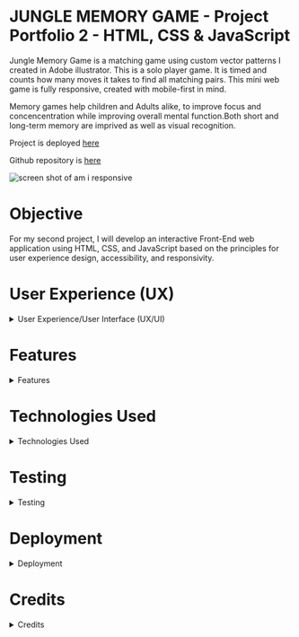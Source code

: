 # JUNGLE MEMORY GAME - Project Portfolio 2  - HTML, CSS & JavaScript

Jungle Memory Game is a matching game using custom vector patterns I created in Adobe illustrator. This is a solo player game. It is timed and counts how many moves it takes to find all matching pairs. This mini web game is fully responsive, created with mobile-first in mind.

Memory games help children and Adults alike, to improve focus and concencentration while improving overall mental function.Both short and long-term memory are imprived as well as visual recognition.
 
Project is deployed [here](https://chasingash.github.io/P2-Memory-Game/)
 
Github repository is [here](https://github.com/chasingash/P2-Memory-Game)
 
![screen shot of am i responsive](https://res.cloudinary.com/dtbdqnrln/image/upload/v1647827893/P2/Screenshot_2022-03-21_at_01.58.01_rgyjx4.png)



# Objective

For my second project, I will develop an interactive Front-End web application using HTML, CSS, and JavaScript based on the principles for user experience design, accessibility, and responsivity.


# User Experience (UX)

<details>
  
  <summary>User Experience/User Interface (UX/UI)</summary>

### User Stories
  
  ##### First Time Visitor Goals:
  For first time visitors:  
  - Instructions are clearly visible.
  - Engaged with game from the initial onset. 
  - Gameplay is intuitive.
  - To play on various devices and screen sizes. 
  
  ##### Return Visitor Goals:
  For return visitors:  
  - Gauge performance.
  - Play game on various devices.
  
  ##### Website's Owner Goals.
  As the developer:
  - I aim to provide a fun and interactive experience.
  - I aim to encourage continued use of the game.

## Design Prototype
I designed a prototype for the memory game on paper first and then moved into Balsamiq where I created numerous wireframes to fit mobile, tablet and desktop devices which provided me with a clear visual outline of how I wanted my game to appear. Some changes were made along the development stage as I experimented with different layouts to suit the needs of the game.
 
![Design Prototype Preview](https://res.cloudinary.com/dtbdqnrln/image/upload/v1647702781/P2/Screenshot_2022-03-19_at_15.12.42_xrduuq.png)

# Design

* ## Typography
 
Fonts used: Courier New, monospace. It stands out well against the background and is easy to read.

* ## Colour Scheme
 
I played around a lot with different colour schemes and settled on the ones below for their fresh colour feel. while providing plenty of contrast.

![Colour Palette image](https://res.cloudinary.com/dtbdqnrln/image/upload/v1647800610/P2/Screenshot_2022-03-20_at_18.23.23_dcbewr.png)

* ## Imagery

All illustrations used for the cards are my own original designs that i created in Adobe Illustrator.
![illustrations](https://res.cloudinary.com/dtbdqnrln/image/upload/v1647807537/P2/Screenshot_2022-03-20_at_20.18.50_vklsow.png) 

The background image is a green coloured leopard seamless pattern created in Adobe Illustrator.
 ![Background image](https://res.cloudinary.com/dtbdqnrln/image/upload/v1647704056/P2/animal_skin_green_tones_vammmi.svg)  

 </details>

# Features

<details>
  
  <summary>Features</summary>

### Responsive  Website
  The site displays properly on a wide range of screen sizes. 
  
    Mobile view
  ![Mobile view](https://res.cloudinary.com/dtbdqnrln/image/upload/v1647815506/P2/Screenshot_2022-03-20_at_22.30.55_vdwroq.png) 

    Tablet view
  ![Tablet view](https://res.cloudinary.com/dtbdqnrln/image/upload/v1647815506/P2/Screenshot_2022-03-20_at_22.31.06_bne1z1.png) 

    Desktop view
  ![Desktop view](https://res.cloudinary.com/dtbdqnrln/image/upload/v1647815506/P2/Screenshot_2022-03-20_at_22.31.17_psgicx.png) 

  ### Instruction Page 
  On loading, the instructions are clearly visible below the game title.(positioning is relative to screen size).
  This satisfies the user need to quickly understand how to play the game.

  ![picture of the instructions](https://res.cloudinary.com/dtbdqnrln/image/upload/v1647812061/P2/Screenshot_2022-03-20_at_21.33.38_gkxpur.png)

  ### Timer
  The time is tracked once the game starts and continues until all pairs are mateched. The timer is placed just below the game board. When the player completes the final pair the time taken as well as how many moves it took to get there is displayed in the modal screen display area. This satisfies the players need to be able to gauge their performancee.  
    
    
  ![a picture of the timer section](https://res.cloudinary.com/dtbdqnrln/image/upload/v1647816279/P2/Screenshot_2022-03-20_at_22.44.34_qrku8c.png)  

  ### Modal Screen
  When all cards are matched, a modal screen is displayed with a congratulatory message and details of the time taken and how many moves it took to complete.  

  ![a picture of the victory screen](https://res.cloudinary.com/dtbdqnrln/image/upload/v1647811709/P2/Screenshot_2022-03-20_at_21.28.14_hokzke.png)

  ### Future Features

  Extra features I'd like to implement
  1. More levels to increse difficulty.
  2. Sound effects to clicked on cards.
  3. More detailed instructions added to a modal with all extra features included.

  </details>

    
# Technologies Used
<details>
 <summary>Technologies Used</summary>
 
 #### Languages Used
 
- HTML5
 - CSS
 - Javascript
#### Applications Used
 
 - [Git](https://git-scm.com/) Git was used for version control.
 - [GitHub](https://github.com/) GitHub is used to store the projects code.
 - [Gitpages](https://pages.github.com/) Gitpages are used to deploy the site.
 -  [Balsamiq](https://www.balsamiq.com) was used to create wireframes for this project.
 - [Fontawesome](https://www.fontawesome.com) icons were downloaded from Font Awesome.com.
 - [Chrome Developer Tools](https://developer.chrome.com/docs/devtools/) used for layout and responsive testing.
 - [Wave](https://wave.webaim.org/) used for accessibility testing.
 - [favICO.com](https://convertico.com/favicon/) used for creating favicon.
 - [W3 Validator](https://jigsaw.w3.org/css-validator/) used to test html and css code.
 - [Jshint](https://jshint.com/) used to validate Javascript code.
 - [color.a11y.com](https://color.a11y.com) used for testing colour contrasts. 

</details> 

# Testing
<details>
  <summary>Testing</summary>

* ## Code Validation

* The Jungle Memory Game has been tested and validated by the W3C HTML Validator, the W3C CSS Validator and the JShint validator. All minor errors found were fixed immediately. 

* ### HTML Validation Image

![HTML Validation](https://res.cloudinary.com/dtbdqnrln/image/upload/v1647819405/P2/Screenshot_2022-03-20_at_23.35.53_ng5ebx.png)

* ### CSS Validation Image

![CSS Validation](https://res.cloudinary.com/dtbdqnrln/image/upload/v1647819405/P2/Screenshot_2022-03-20_at_23.15.15_hvzqah.png)

* ### JSHint
  The Javascript file was validated using JSHint, with the following result.  The `New JavaScript features (ES6)` option was ticked in the 
  Configure menu. 
  
  ![a picture of the jshint result](https://res.cloudinary.com/dtbdqnrln/image/upload/v1647819854/P2/Screenshot_2022-03-20_at_23.44.07_buu1ij.png) 

* ### WAVE Web Accessibility Evaluation Tool
  The WAVE tool was used to test the page for accessibility.  The inital result produced 8 contrast errors, these were caused by the colour of the ink used for the times  (fushia as a drop shadow behid the green text). I updated the colour to black for the drop shadow and that fixed the issue.  
    
  ![ a picture of the initial wave result](https://res.cloudinary.com/dtbdqnrln/image/upload/v1647854885/P2/Screenshot_2022-03-21_at_09.27.59_aqvejg.png)  

* ## Lighthouse Testing

* The Website has been put through the Chrome Dev Tools which tests for the following:
  * Performance - page preformance on loading.
  * Accessibility - ensuring accessibility for all users and how it can be improved.
  * Best Practices - Examining whether the site conforms to industry best practices. 
  * SEO - Which stands for Search Engine Optimisation. Is the site optimised for search engine result ranking.

* ### Chrome Desktop Lighthouse result
  ![Chrome Desktop Lighthouse](https://res.cloudinary.com/dtbdqnrln/image/upload/v1647856453/P2/Screenshot_2022-03-21_at_09.28.54_ihxyxn.png)

* ### Chrome Mobile Lighthouse Result
  ![Chrome Mobile Lighthouse](https://res.cloudinary.com/dtbdqnrln/image/upload/v1647856453/P2/Screenshot_2022-03-21_at_09.53.53_ib4zj1.png)

* ## Accessibility Testing
* Ran Website through a11y to test colour contrast and found no issues. 
  ![a11y Test](https://res.cloudinary.com/dtbdqnrln/image/upload/v1647823257/P2/Screenshot_2022-03-21_at_00.40.51_ycfpwn.png)
  
* ## Responsive Testing
  * Google Chrome DevTools and Responsive Design Checker were used to test the responsiveness  of the website. 

* # Manual Testing
  * To ensure that everything was working properly and up to a professional startard, I conducted a number of manual tests.

  * ## Tests Conducted
    * Landing/game Page
      * Ensure name is clearly seen at the top of page.
      * Ensure responsiveness on all screen sizes.
      * Ensure instructions are clearly defined and obvious.
      * Ensure engagement and entertainment from initial load.
      * Ensure flexibility to be played on various different devices.
      * Ensure that when cards are clicked, they flip over.
      * Ensure that matching cards stay flipped.
      * Ensure that when all cards have been matched that the congrats modal pops up displaying the time and number of moves it took the player to complete the game.
      * Ensure that the x and play again buttons are working.
      * Ensure ability to gauge score.
      * Ensure mental stimulation.
      * Ensure hover effects are working for the buttons.
      * Ensure the exteranl link at the botton of my screen is working.
      * Ensure that link opens in a new tab.
      * Ensure the footer is fully responsive. 
      * Ensure fun is to be had.

* ## Bug Fixes

* After testing the site on different screen sizes, i discovered some text was not aligned properly which on further investigation appeared to be due to margin and padding issues. 

    I resolved with media queries and adjusted the margin and padding. 

</details>

# Deployment
<details>
  <summary>Deployment</summary>

  This project was built on the Gitpod IDE using the Code Institute template found here:<br>https://github.com/Code-Institute-Org/gitpod-full-template

  ### **Project Deployment steps**
  The follwing steps were taken to deploy my website to GitHub pages. 
  1. In the GitHub repository, navigate to the **Settings** tab.
  2. In settings, scroll down to the **Pages** tab.
  3. Next, select the branch **main** under **Source** and click **save**.
  4. Finally, the page should automatically refresh, making the deployed link visible.

![ghpages-published](https://res.cloudinary.com/dtbdqnrln/image/upload/v1647858919/P2/Screenshot_2022-03-21_at_10.35.13_gotyfk.png) 

</details>

 # Credits

<details>
  <summary>Credits</summary>

 ## Content

 #### Code/Reference 

  I used [stackoverflow](http://stackoverflow.com/a/2450976) for the shuffle function.
  [w3schools](https://www.w3schools.com/js/js_timing.asp) for the timer.
  [w3schools](https://www.w3schools.com/js/js_timing.asp) used to stop timer once all pairs are matched.
  [w3school](https://www.w3schools.com/howto/howto_css_modals.asp) To display the modal on winning the game.
  The [w3 schools](https://www.w3schools.com/jsref/default.asp) Learned about element attributes and how best to set them.  
  I used the [Udemy](https://www.udemy.com/course/modern-javascript-from-novice-to-ninja) "Modern Javascript" course for information regarding Modal screens, event delegation and arrow functions.  
  The following youtube tutorials and code used in the development of my project:
  [Youtube](https://www.youtube.com/watch?v=-tlb4tv4mC4&t=380s)
  [Youtube](https://www.youtube.com/watch?v=Y4lOwOOK7yE)
  [Youtube](https://www.youtube.com/watch?v=ZniVgo8U7ek&t=1815s)
  The [Code Institute](https://www.CodeInstitute.net) course material.

* # Acknowledgments

A special thanks to thank my mentor, Daisy who always steered me in the right direction and shown great empthy as I struggled through this module. I feeel more time is needed to properly devle into JS. Also,  a big thanks to the girls in my group for their continued support throughout this whole process.

</details>
